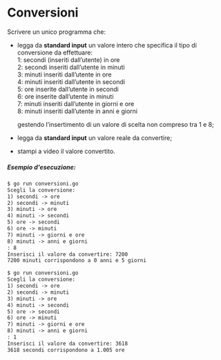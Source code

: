# Conversioni

Scrivere un unico programma che: 
- legga da **standard input** un valore intero che specifica il tipo di conversione da effettuare:  
1: secondi (inseriti dall’utente) in ore  
2: secondi inseriti dall’utente in minuti  
3: minuti inseriti dall’utente in ore  
4: minuti inseriti dall’utente in secondi  
5: ore inserite dall’utente in secondi  
6: ore inserite dall’utente in minuti  
7: minuti inseriti dall’utente in giorni e ore  
8: minuti inseriti dall’utente in anni e giorni

    gestendo l’insertimento di un valore di scelta non compreso tra 1 e 8;

- legga da **standard input** un valore reale da convertire;

- stampi a video il valore convertito.

##### Esempio d'esecuzione:

```markdown
$ go run conversioni.go 
Scegli la conversione:
1) secondi -> ore
2) secondi -> minuti
3) minuti -> ore
4) minuti -> secondi
5) ore -> secondi
6) ore -> minuti
7) minuti -> giorni e ore
8) minuti -> anni e giorni
: 8
Inserisci il valore da convertire: 7200
7200 minuti corrispondono a 0 anni e 5 giorni

$ go run conversioni.go
Scegli la conversione:
1) secondi -> ore
2) secondi -> minuti
3) minuti -> ore
4) minuti -> secondi
5) ore -> secondi
6) ore -> minuti
7) minuti -> giorni e ore
8) minuti -> anni e giorni
: 1
Inserisci il valore da convertire: 3618
3618 secondi corrispondono a 1.005 ore
```
